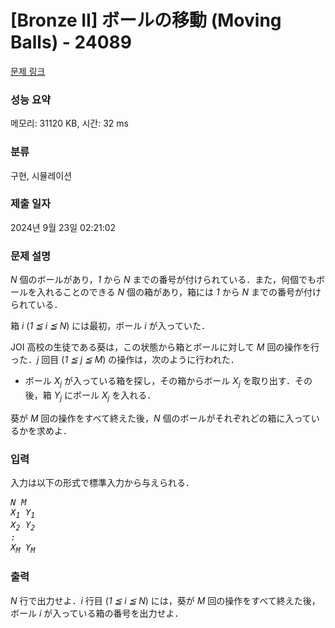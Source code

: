 # [Bronze II] ボールの移動 (Moving Balls) - 24089 

[문제 링크](https://www.acmicpc.net/problem/24089) 

### 성능 요약

메모리: 31120 KB, 시간: 32 ms

### 분류

구현, 시뮬레이션

### 제출 일자

2024년 9월 23일 02:21:02

### 문제 설명

<p><var>N</var> 個のボールがあり，<var>1</var> から <var>N</var> までの番号が付けられている．また，何個でもボールを入れることのできる <var>N</var> 個の箱があり，箱には <var>1</var> から <var>N</var> までの番号が付けられている．</p>

<p>箱 <var>i</var> (<var>1 ≦ i ≦ N</var>) には最初，ボール <var>i</var> が入っていた．</p>

<p>JOI 高校の生徒である葵は，この状態から箱とボールに対して <var>M</var> 回の操作を行った．<var>j</var> 回目 (<var>1 ≦ j ≦ M</var>) の操作は，次のように行われた．</p>

<ul>
	<li>ボール <var>X<sub>j</sub></var> が入っている箱を探し，その箱からボール <var>X<sub>j</sub></var> を取り出す．その後，箱 <var>Y<sub>j</sub></var> にボール <var>X<sub>j</sub></var> を入れる．</li>
</ul>

<p>葵が <var>M</var> 回の操作をすべて終えた後，<var>N</var> 個のボールがそれぞれどの箱に入っているかを求めよ．</p>

### 입력 

 <p>入力は以下の形式で標準入力から与えられる．</p>

<pre><var>N</var> <var>M</var>
<var>X<sub>1</sub></var> <var>Y<sub>1</sub></var>
<var>X<sub>2</sub></var> <var>Y<sub>2</sub></var>
<var>:</var>
<var>X<sub>M</sub></var> <var>Y<sub>M</sub></var></pre>

### 출력 

 <p><var>N</var> 行で出力せよ．<var>i</var> 行目 (<var>1 ≦ i ≦ N</var>) には，葵が <var>M</var> 回の操作をすべて終えた後，ボール <var>i</var> が入っている箱の番号を出力せよ．</p>

